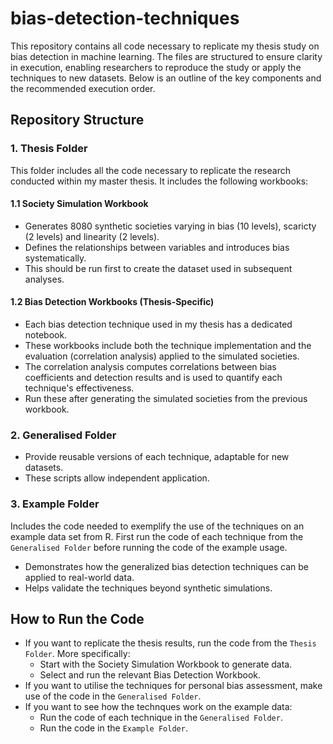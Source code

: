 # bias-detection-techniques
This repository contains all code necessary to replicate my thesis study on bias detection in machine learning. The files are structured to ensure clarity in execution, enabling researchers to reproduce the study or apply the techniques to new datasets. Below is an outline of the key components and the recommended execution order.

## Repository Structure 
### 1. Thesis Folder
This folder includes all the code necessary to replicate the research conducted within my master thesis. It includes the following workbooks:

#### 1.1 Society Simulation Workbook
* Generates 8080 synthetic societies varying in bias (10 levels), scaricty (2 levels) and linearity (2 levels).
* Defines the relationships between variables and introduces bias systematically.
* This should be run first to create the dataset used in subsequent analyses.

#### 1.2 Bias Detection Workbooks (Thesis-Specific)
* Each bias detection technique used in my thesis has a dedicated notebook.
* These workbooks include both the technique implementation and the evaluation (correlation analysis) applied to the simulated societies.
* The correlation analysis computes correlations between bias coefficients and detection results and is used to quantify each technique's effectiveness.
* Run these after generating the simulated societies from the previous workbook.

### 2. Generalised Folder
* Provide reusable versions of each technique, adaptable for new datasets.
* These scripts allow independent application.

### 3. Example Folder
Includes the code needed to exemplify the use of the techniques on an example data set from R. First run the code of each technique from the `Generalised Folder` before running the code of the example usage.
* Demonstrates how the generalized bias detection techniques can be applied to real-world data.
* Helps validate the techniques beyond synthetic simulations.

## How to Run the Code
* If you want to replicate the thesis results, run the code from the `Thesis Folder`. More specifically:
    - Start with the Society Simulation Workbook to generate data.
    - Select and run the relevant Bias Detection Workbook.
* If you want to utilise the techniques for personal bias assessment, make use of the code in the `Generalised Folder`.
* If you want to see how the technques work on the example data:
    - Run the code of each technique in the `Generalised Folder`.
    - Run the code in the `Example Folder`.

